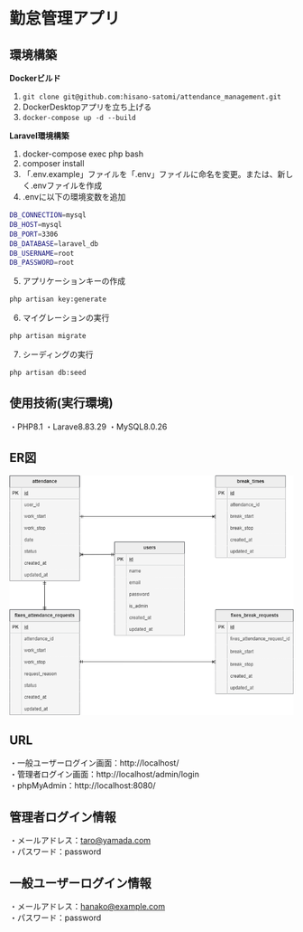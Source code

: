 # 勤怠管理アプリ
## 環境構築
**Dockerビルド**
1. `git clone git@github.com:hisano-satomi/attendance_management.git`
2. DockerDesktopアプリを立ち上げる
3. `docker-compose up -d --build`

**Laravel環境構築**
1. docker-compose exec php bash
2. composer install
3. 「.env.example」ファイルを「.env」ファイルに命名を変更。または、新しく.envファイルを作成
4. .envに以下の環境変数を追加
```bash
DB_CONNECTION=mysql
DB_HOST=mysql
DB_PORT=3306
DB_DATABASE=laravel_db
DB_USERNAME=root
DB_PASSWORD=root
```
5. アプリケーションキーの作成
```bash
php artisan key:generate
```
6. マイグレーションの実行
```bash
php artisan migrate
```
7. シーディングの実行
```bash
php artisan db:seed
```
## 使用技術(実行環境)
・PHP8.1
・Larave8.83.29
・MySQL8.0.26
## ER図
![ER図](src/design/er.png)
## URL
・一般ユーザーログイン画面：http://localhost/  
・管理者ログイン画面：http://localhost/admin/login  
・phpMyAdmin：http://localhost:8080/
## 管理者ログイン情報
・メールアドレス：taro@yamada.com  
・パスワード：password
## 一般ユーザーログイン情報
・メールアドレス：hanako@example.com  
・パスワード：password
